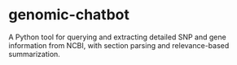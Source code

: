 # genomic-chatbot
A Python tool for querying and extracting detailed SNP and gene information from NCBI, with section parsing and relevance-based summarization.
